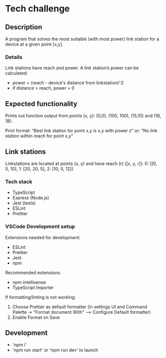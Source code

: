 # Tech challenge

## Description

A program that solves the most suitable (with most power) link station for a device at a given point [x,y].

### Details

Link stations have reach and power. A link station’s power can be calculated:

- power = (reach - device's distance from linkstation)^2
- if distance > reach, power = 0

## Expected functionality

Prints out function output from points (x, y): (0,0), (100, 100), (15,10) and (18, 18).

Print format:
“Best link station for point x,y is x,y with power z”
or: “No link station within reach for point x,y”

## Link stations

Linkstations are located at points (x, y) and have reach (r) ([x, y, r]):
0: [[0, 0, 10],
1: [20, 20, 5],
2: [10, 0, 12]]

### Tech stack

- TypeScript
- Express (Node.js)
- Jest (tests)
- ESLint
- Prettier

### VSCode Development setup

Extensions needed for development:

- ESLint
- Prettier
- Jest
- npm

Recommended extensions:

- npm intellisense
- TypeScript Importer

If formatting/linting is not working:

1. Choose Prettier as default formatter (in settings UI and Command Palette -> "Format document With" --> Configure Default formatter)
2. Enable Format on Save

## Development

- 'npm i'
- 'npm run start' or 'npm run dev' to launch
